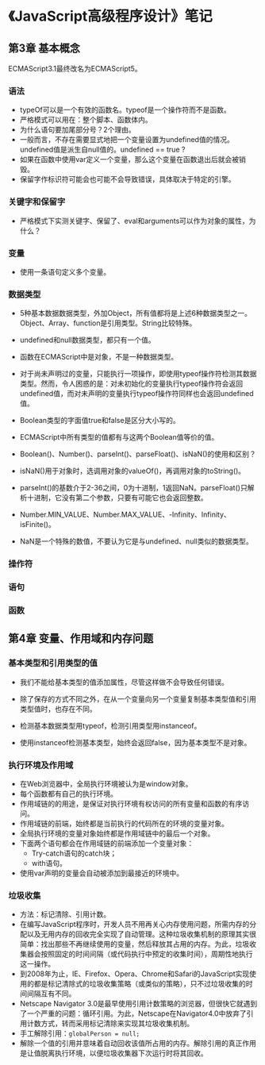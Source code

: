 # 《JavaScript高级程序设计》笔记

## 第3章 基本概念

ECMAScript3.1最终改名为ECMAScript5。

### 语法

- typeOf可以是一个有效的函数名。typeof是一个操作符而不是函数。
- 严格模式可以用在：整个脚本、函数体内。
- 为什么语句要加尾部分号？2个理由。
- 一般而言，不存在需要显式地把一个变量设置为undefined值的情况。undefined值是派生自null值的。undefined == true ?
- 如果在函数中使用var定义一个变量，那么这个变量在函数退出后就会被销毁。
- 保留字作标识符可能会也可能不会导致错误，具体取决于特定的引擎。

### 关键字和保留字

- 严格模式下实测关键字、保留了、eval和arguments可以作为对象的属性，为什么？

### 变量

- 使用一条语句定义多个变量。

### 数据类型

- 5种基本数据数据类型，外加Object，所有值都将是上述6种数据类型之一。Object、Array、function是引用类型。String比较特殊。
- undefined和null数据类型，都只有一个值。

- 函数在ECMAScript中是对象，不是一种数据类型。
- 对于尚未声明过的变量，只能执行一项操作，即使用typeof操作符检测其数据类型。然而，令人困惑的是：对未初始化的变量执行typeof操作符会返回undefined值，而对未声明的变量执行typeof操作符同样也会返回undefined值。
- Boolean类型的字面值true和false是区分大小写的。
- ECMAScript中所有类型的值都有与这两个Boolean值等价的值。
- Boolean()、Number()、parseInt()、parseFloat()、isNaN()的使用和区别？
- isNaN()用于对象时，选调用对象的valueOf()，再调用对象的toString()。
- parseInt()的基数介于2-36之间，0为十进制，1返回NaN。parseFloat()只解析十进制，它没有第二个参数，只要有可能它也会返回整数。
- Number.MIN_VALUE、Number.MAX_VALUE、-Infinity、Infinity、isFinite()。
- NaN是一个特殊的数值，不要认为它是与undefined、null类似的数据类型。

### 操作符

### 语句

### 函数

## 第4章 变量、作用域和内存问题

### 基本类型和引用类型的值

- 我们不能给基本类型的值添加属性，尽管这样做不会导致任何错误。

- 除了保存的方式不同之外，在从一个变量向另一个变量复制基本类型值和引用类型值时，也存在不同。
- 检测基本数据类型用typeof，检测引用类型用instanceof。
- 使用instanceof检测基本类型，始终会返回false，因为基本类型不是对象。

### 执行环境及作用域

- 在Web浏览器中，全局执行环境被认为是window对象。
- 每个函数都有自己的执行环境。
- 作用域链的的用途，是保证对执行环境有权访问的所有变量和函数的有序访问。
- 作用域链的前端，始终都是当前执行的代码所在的环境的变量对象。
- 全局执行环境的变量对象始终都是作用域链中的最后一个对象。
- 下面两个语句都会在作用域链的前端添加一个变量对象：
  - Try-catch语句的catch块；
  - with语句。
- 使用var声明的变量会自动被添加到最接近的环境中。

### 垃圾收集

- 方法：标记清除、引用计数。
- 在编写JavaScript程序时，开发人员不用再关心内存使用问题，所需内存的分配以及无用内存的回收完全实现了自动管理。这种垃圾收集机制的原理其实很简单：找出那些不再继续使用的变量，然后释放其占用的内存。为此，垃圾收集器会按照固定的时间间隔（或代码执行中预定的收集时间），周期性地执行这一操作。
- 到2008年为止，IE、Firefox、Opera、Chrome和Safari的JavaScript实现使用的都是标记清除式的垃圾收集策略（或类似的策略），只不过垃圾收集的时间间隔互有不同。
- Netscape Navigator 3.0是最早使用引用计数策略的浏览器，但很快它就遇到了一个严重的问题：循环引用。为此，Netscape在Navigator4.0中放弃了引用计数方式，转而采用标记清除来实现其垃圾收集机制。
- 手工解除引用：`globalPerson = null;`
- 解除一个值的引用并意味着自动回收该值所占用的内存。解除引用的真正作用是让值脱离执行环境，以便垃圾收集器下次运行时将其回收。